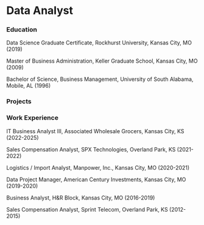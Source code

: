 # Data Analyst

### Education
Data Science Graduate Certificate, Rockhurst University, Kansas City, MO (2019)

Master of Business Administration, Keller Graduate School, Kansas City, MO (2009)

Bachelor of Science, Business Management, University of South Alabama, Mobile, AL (1996)

### Projects



### Work Experience
IT Business Analyst III, Associated Wholesale Grocers, Kansas City, KS (2022-2025)

Sales Compensation Analyst, SPX Technologies, Overland Park, KS (2021-2022)

Logistics / Import Analyst, Manpower, Inc., Kansas City, MO (2020-2021)

Data Project Manager, American Century Investments, Kansas City, MO (2019-2020)

Business Analyst, H&R Block, Kansas City, MO (2016-2019)

Sales Compensation Analyst, Sprint Telecom, Overland Park, KS (2012-2015)

